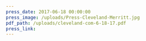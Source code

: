 ```yaml
---
press_date: 2017-06-18 00:00:00
press_image: /uploads/Press-Cleveland-Merritt.jpg
pdf_path: /uploads/cleveland-com-6-18-17.pdf
press_link:
---
```

